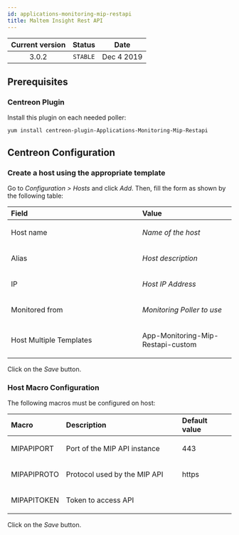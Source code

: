 ```yaml
---
id: applications-monitoring-mip-restapi
title: Maltem Insight Rest API
---
```


| Current version | Status | Date |
| :-: | :-: | :-: |
| 3.0.2 | `STABLE` | Dec  4 2019 |

## Prerequisites
### Centreon Plugin
Install this plugin on each needed poller:

    yum install centreon-plugin-Applications-Monitoring-Mip-Restapi

## Centreon Configuration
### Create a host using the appropriate template
Go to *Configuration &gt; Hosts* and click *Add*. Then, fill the form as
shown by the following table:

<table>
<colgroup>
<col width="58%" />
<col width="41%" />
</colgroup>
<thead>
<tr class="header">
<th align="left">Field</th>
<th align="left">Value</th>
</tr>
</thead>
<tbody>
<tr class="odd">
<td align="left"><p>Host name</p></td>
<td align="left"><p><em>Name of the host</em></p></td>
</tr>
<tr class="even">
<td align="left"><p>Alias</p></td>
<td align="left"><p><em>Host description</em></p></td>
</tr>
<tr class="odd">
<td align="left"><p>IP</p></td>
<td align="left"><p><em>Host IP Address</em></p></td>
</tr>
<tr class="even">
<td align="left"><p>Monitored from</p></td>
<td align="left"><p><em>Monitoring Poller to use</em></p></td>
</tr>
<tr class="odd">
<td align="left"><p>Host Multiple Templates</p></td>
<td align="left"><p>App-Monitoring-Mip-Restapi-custom</p></td>
</tr>
</tbody>
</table>

Click on the *Save* button.

### Host Macro Configuration
The following macros must be configured on host:

<table>
<colgroup>
<col width="23%" />
<col width="53%" />
<col width="24%" />
</colgroup>
<thead>
<tr class="header">
<th align="left">Macro</th>
<th align="left">Description</th>
<th align="left">Default value</th>
</tr>
</thead>
<tbody>
<tr class="odd">
<td align="left"><p>MIPAPIPORT</p></td>
<td align="left"><p>Port of the MIP API instance</p></td>
<td align="left"><p>443</p></td>
</tr>
<tr class="even">
<td align="left"><p>MIPAPIPROTO</p></td>
<td align="left"><p>Protocol used by the MIP API</p></td>
<td align="left"><p>https</p></td>
</tr>
<tr class="odd">
<td align="left"><p>MIPAPITOKEN</p></td>
<td align="left"><p>Token to access API</p></td>
<td align="left"><p></p></td>
</tr>
</tbody>
</table>

Click on the *Save* button.

